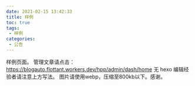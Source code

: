 ```yaml
---
date: 2021-02-15 13:42:33
title: 样例
toc: true
tags:
 - 样例
categories:
 - 公告
---
```


样例页面。
管理文章请点击：https://blogauto.flottant.workers.dev/hpp/admin/dash/home
无 hexo 编辑经验者请注意上方写法。
图片请使用webp，压缩至800kb以下。感谢。